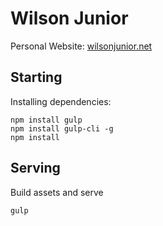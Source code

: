 # Wilson Junior
Personal Website: [wilsonjunior.net](https://wilsonjunior.net/)

## Starting

Installing dependencies:
```
npm install gulp
npm install gulp-cli -g
npm install
```
## Serving
Build assets and serve
```
gulp
